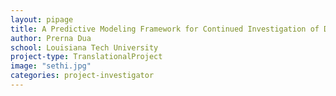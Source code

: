 ```yaml
---
layout: pipage
title: A Predictive Modeling Framework for Continued Investigation of Disparity in Colorectal Cancer Screening
author: Prerna Dua
school: Louisiana Tech University
project-type: TranslationalProject
image: "sethi.jpg"
categories: project-investigator
---
```

